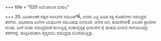 +++
title = "020 ಅವನಿಪಾಲರ ಮಕುಟ"

+++
20. ಭೂಪಾಲಕರ ರತ್ನದ ಕಿರೀಟಗಳ ಸಮೂಹªÅ, ಅವರು ಎತ್ತಿ ಹಿಡಿದ ಕತ್ತಿ ಕೊಡಲಿಗಳು ಸಮುದ್ರದ ತೆರೆಗಳು. ಅಧಿಕವಾದ ಅಲೆಗಳ ಬಾವುಟಗಳ ಸಮೂಹವು ಬಿಳಿನೊರೆ. ಅನೇಕ ಆನೆ, ಕುದುರೆಗಳೇÉ  ಜಲಚರ ಪ್ರಾಣಿಗಳ ಗುಂಪು. ಹೀಗೆ ಮಹಾ ಸಮುದ್ರದಂತೆ ಕಾಣುತ್ತಿದ್ದ ಮಹಾಸೈನ್ಯಕ್ಕೆ ಭೀಮಸೇನ ಕೈ ಘಾತವು  ಬೀಸುವ ಗಾಳಿಯಂತಿದ್ದು ತೆರೆಗಳನ್ನು ಹುಟ್ಟಿಸಿದಂತಾಗಿ  ಸೈನ್ಯವೆಂಬ ಸಮುದ್ರವು ಮೊರೆಯುತ್ತಿತ್ತು.